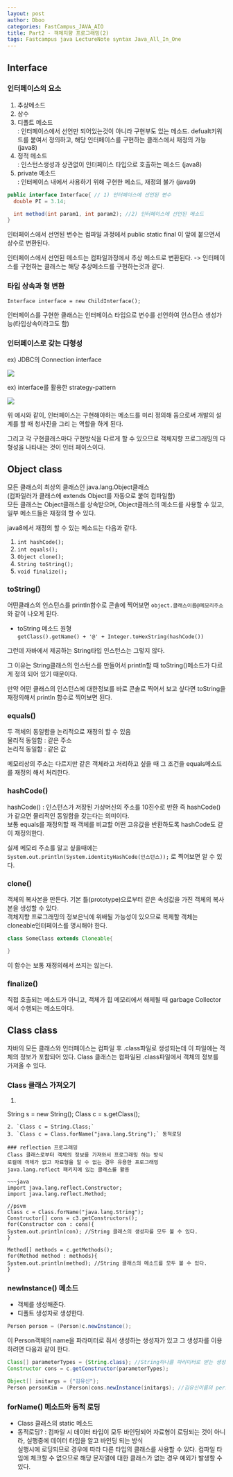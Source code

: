 ```yaml
---
layout: post
author: Dboo
categories: FastCampus_JAVA_AIO
title: Part2 - 객체지향 프로그래밍(2)
tags: Fastcampus java LectureNote syntax Java_All_In_One
---
```


## Interface

### 인터페이스의 요소  
  1. 추상메소드  
  2. 상수  
  3. 디폴트 메소드  
    : 인터페이스에서 선언만 되어있는것이 아니라 구현부도 있는 메소드. defualt키워드를 붙여서 정의하고,
    해당 인터페이스를 구현하는 클래스에서 재정의 가능 (java8)
  4. 정적 메소드  
    : 인스턴스생성과 상관없이 인터페이스 타입으로 호출하는 메소드 (java8)
  5. private 메소드  
    : 인터페이스 내에서 사용하기 위해 구현한 메소드, 재정의 불가 (java9)

~~~java
public interface Interface{ // 1) 인터페이스에 선언된 변수
  double PI = 3.14;

  int method(int param1, int param2); //2) 인터페이스에 선언된 메소드
}
~~~

인터페이스에서 선언된 변수는 컴파일 과정에서 public static final 이 앞에 붙으면서 상수로 변환된다.

인터페이스에서 선언된 메소드는 컴파일과정에서 추상 메소드로 변환된다.
-> 인터페이스를 구현하는 클래스는 해당 추상메소드를 구현하는것과 같다.

### 타입 상속과 형 변환

`Interface interface = new ChildInterface();`

인터페이스를 구현한 클래스는 인터페이스 타입으로 변수를 선언하여 인스턴스 생성가능(타입상속이라고도 함)

### 인터페이스로 갖는 다형성

ex) JDBC의 Connection interface

![](/assets/img/LectureNote/FastCampus/Java_All_In_One/connection_interface.png)

ex) interface를 활용한 strategy-pattern

![](/assets/img/LectureNote/FastCampus/Java_All_In_One/interface_strategy-pattern.png)

위 예시와 같이, 인터페이스는 구현해야하는 메소드를 미리 정의해 둠으로써 개발의 설계를 할 때 청사진을 그리
는 역할을 하게 된다.

그리고 각 구현클래스마다 구현방식을 다르게 할 수 있으므로 객체지향 프로그래밍의 다형성을 나타내는 것이 인터
페이스이다.


## Object class

모든 클래스의 최상의 클래스인 java.lang.Object클래스  
(컴파일러가 클래스에 extends Object를 자동으로 붙여 컴파일함)  
모든 클래스는 Object클래스를 상속받으며, Object클래스의 메소드를 사용할 수 있고, 일부 메소드들은 재정의
할 수 있다.

java8에서 재정의 할 수 있는 메소드는 다음과 같다.

1. `int hashCode();`
2. `int equals();`
3. `Object clone();`
4. `String toString();`
5. `void finalize();`

### toString()
어떤클래스의 인스턴스를 println함수로 콘솔에 찍어보면 `object.클래스이름@메모리주소` 와 같이 나오게 된다.

- toString 메소드 원형  
`getClass().getName() + '@' + Integer.toHexString(hashCode())`

그런데 자바에서 제공하는 String타입 인스턴스는 그렇지 않다.

그 이유는 String클래스의 인스턴스를 만들어서 println할 때 toString()메소드가 다르게 정의 되어 있기
때문이다.

만약 어떤 클래스의 인스턴스에 대한정보를 바로 콘솔로 찍어서 보고 싶다면 toString을 재정의해서 println
함수로 찍어보면 된다.

### equals()
두 객체의 동일함을 논리적으로 재정의 할 수 있음  
물리적 동일함 : 같은 주소  
논리적 동일함 : 같은 값

메모리상의 주소는 다르지만 같은 객체라고 처리하고 싶을 때 그 조건을 equals메소드를 재정의 해서 처리한다.

### hashCode()
hashCode() : 인스턴스가 저장된 가상머신의 주소를 10진수로 반환
즉 hashCode()가 같으면 물리적인 동일함을 갖는다는 의미이다.  
보통 equals를 재정의할 때 객체를 비교할 어떤 고유값을 반환하도록 hashCode도 같이 재정의한다.

실제 메모리 주소를 알고 싶을때에는
`System.out.println(System.identityHashCode(인스턴스));` 로 찍어보면 알 수 있다.

### clone()
객체의 복사본을 만든다.
기본 틀(prototype)으로부터 같은 속성값을 가진 객체의 복사본을 생성할 수 있다.  
객체지향 프로그래밍의 정보은닉에 위배될 가능성이 있으므로 복제할 객체는 cloneable인터페이스를 명시해야 한다.

~~~java
class SomeClass extends Cloneable{

}
~~~

이 함수는 보통 재정의해서 쓰지는 않는다.

### finalize()

직접 호출되는 메소드가 아니고, 객체가 힙 메모리에서 해제될 때 garbage Collector에서 수행되는 메소드이다.

## Class class

자바의 모든 클래스와 인터페이스는 컴파일 후 .class파일로 생성되는데 이 파일에는 객체의 정보가 포함되어 있다.
Class 클래스는 컴파일된 .class파일에서 객체의 정보를 가져올 수 있다.

### Class 클래스 가져오기
1. ~~~java
  String s = new String();
  Class c = s.getClass();
  ~~~
2. `Class c = String.Class;`
3. `Class c = Class.forName("java.lang.String");` 동적로딩

### reflection 프로그래밍
Class 클래스로부터 객체의 정보를 가져와서 프로그래밍 하는 방식  
로컬에 객체가 없고 자료형을 알 수 없는 경우 유용한 프로그래밍  
java.lang.reflect 패키지에 있는 클래스를 활용

~~~java
import java.lang.reflect.Constructor;
import java.lang.reflect.Method;

//psvm
Class c = Class.forName("java.lang.String");
Constructor[] cons = c3.getConstructors();
for(Constructor con : cons){
  System.out.println(con); //String 클래스의 생성자를 모두 볼 수 있다.
}

Method[] methods = c.getMethods();
for(Method method : methods){
  System.out.println(method); //String 클래스의 메소드를 모두 볼 수 있다.
}
~~~

### newInstance() 메소드

- 객체를 생성해준다.
- 디폴트 생성자로 생성한다.

~~~java
Person person = (Person)c.newInstance();
~~~

이 Person객체의 name을 파라미터로 줘서 생성하는 생성자가 있고 그 생성자를 이용하려면 다음과 같이 한다.

~~~java
Class[] parameterTypes = {String.class}; //String하나를 파리미터로 받는 생성자라는 정보를 준다.
Constructor cons = c.getConstructor(parameterTypes);

Object[] initargs = {"김유신"};
Person personKim = (Person)cons.newInstance(initargs); //김유신이름의 personKim 인스턴스 생성
~~~

### forName() 메소드와 동적 로딩
- Class 클래스의 static 메소드
- 동적로딩?
  : 컴파일 시 데이터 타입이 모두 바인딩되어 자료형이 로딩되는 것이 아니라, 실행중에 데이터 타입을 알고
  바인딩 되는 방식  
  실행시에 로딩되므로 경우에 따라 다른 타입의 클래스를 사용할 수 있다.
  컴파일 타임에 체크할 수 없으므로 해당 문자열에 대한 클래스가 없는 경우 예외가 발생할 수 있다.
